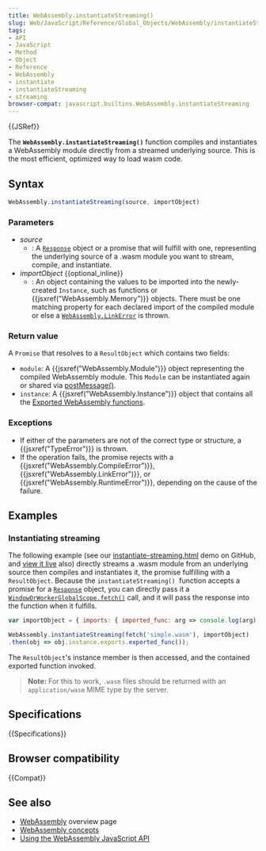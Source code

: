 ```yaml
---
title: WebAssembly.instantiateStreaming()
slug: Web/JavaScript/Reference/Global_Objects/WebAssembly/instantiateStreaming
tags:
- API
- JavaScript
- Method
- Object
- Reference
- WebAssembly
- instantiate
- instantiateStreaming
- streaming
browser-compat: javascript.builtins.WebAssembly.instantiateStreaming
---
```

{{JSRef}}

The **`WebAssembly.instantiateStreaming()`** function compiles and instantiates
a WebAssembly module directly from a streamed underlying source. This is the
most efficient, optimized way to load wasm code.

## Syntax

```js
WebAssembly.instantiateStreaming(source, importObject)
```

### Parameters

*   *source*
    *   : A
        [`Response`](/en-US/docs/Web/API/Response "The Response interface of the Fetch API represents the response to a request.")
        object or a promise that will fulfill with one, representing the underlying
        source of a .wasm module you want to stream, compile, and instantiate.
*   *importObject* {{optional_inline}}
    *   : An object containing the values to be imported into the newly-created
        `Instance`, such as functions or
        {{jsxref("WebAssembly.Memory")}} objects. There must be one
        matching property for each declared import of the compiled module or else a
        [`WebAssembly.LinkError`](/en-US/docs/Web/JavaScript/Reference/Global_Objects/WebAssembly/LinkError)
        is thrown.

### Return value

A `Promise` that resolves to a `ResultObject` which contains two fields:

*   `module`: A {{jsxref("WebAssembly.Module")}} object representing
    the compiled WebAssembly module. This `Module` can be instantiated again or
    shared via [postMessage()](/en-US/docs/Web/API/Worker/postMessage).
*   `instance`: A {{jsxref("WebAssembly.Instance")}} object that
    contains all the
    [Exported WebAssembly functions](/en-US/docs/WebAssembly/Exported_functions).

### Exceptions

*   If either of the parameters are not of the correct type or structure, a
    {{jsxref("TypeError")}} is thrown.
*   If the operation fails, the promise rejects with a
    {{jsxref("WebAssembly.CompileError")}},
    {{jsxref("WebAssembly.LinkError")}}, or
    {{jsxref("WebAssembly.RuntimeError")}}, depending on the cause
    of the failure.

## Examples

### Instantiating streaming

The following example (see our
[instantiate-streaming.html](https://github.com/mdn/webassembly-examples/blob/master/js-api-examples/instantiate-streaming.html)
demo on GitHub, and
[view it live](https://mdn.github.io/webassembly-examples/js-api-examples/instantiate-streaming.html)
also) directly streams a .wasm module from an underlying source then compiles
and instantiates it, the promise fulfilling with a `ResultObject`. Because the
`instantiateStreaming()`  function accepts a promise for a
[`Response`](/en-US/docs/Web/API/Response "The Response interface of the Fetch API represents the response to a request.")
object, you can directly pass it a
[`WindowOrWorkerGlobalScope.fetch()`](/en-US/docs/Web/API/WindowOrWorkerGlobalScope/fetch "The fetch() method of the WindowOrWorkerGlobalScope mixin starts the process of fetching a resource from the network, returning a promise which is fulfilled once the response is available.")
call, and it will pass the response into the function when it fulfills.

```js
var importObject = { imports: { imported_func: arg => console.log(arg) } };

WebAssembly.instantiateStreaming(fetch('simple.wasm'), importObject)
.then(obj => obj.instance.exports.exported_func());
```

The `ResultObject`'s instance member is then accessed, and the contained
exported function invoked.

> **Note:** For this to work, `.wasm` files should be returned with an
> `application/wasm` MIME type by the server.

## Specifications

{{Specifications}}

## Browser compatibility

{{Compat}}

## See also

*   [WebAssembly](/en-US/docs/WebAssembly) overview page
*   [WebAssembly concepts](/en-US/docs/WebAssembly/Concepts)
*   [Using the WebAssembly JavaScript API](/en-US/docs/WebAssembly/Using_the_JavaScript_API)
